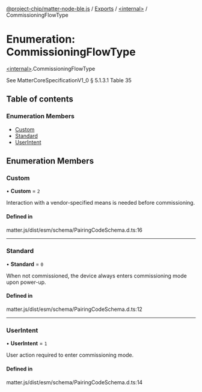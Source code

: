 [@project-chip/matter-node-ble.js](../README.md) / [Exports](../modules.md) / [\<internal\>](../modules/internal_.md) / CommissioningFlowType

# Enumeration: CommissioningFlowType

[\<internal\>](../modules/internal_.md).CommissioningFlowType

See MatterCoreSpecificationV1_0 § 5.1.3.1 Table 35

## Table of contents

### Enumeration Members

- [Custom](internal_.CommissioningFlowType.md#custom)
- [Standard](internal_.CommissioningFlowType.md#standard)
- [UserIntent](internal_.CommissioningFlowType.md#userintent)

## Enumeration Members

### Custom

• **Custom** = ``2``

Interaction with a vendor-specified means is needed before commissioning.

#### Defined in

matter.js/dist/esm/schema/PairingCodeSchema.d.ts:16

___

### Standard

• **Standard** = ``0``

When not commissioned, the device always enters commissioning mode upon power-up.

#### Defined in

matter.js/dist/esm/schema/PairingCodeSchema.d.ts:12

___

### UserIntent

• **UserIntent** = ``1``

User action required to enter commissioning mode.

#### Defined in

matter.js/dist/esm/schema/PairingCodeSchema.d.ts:14
